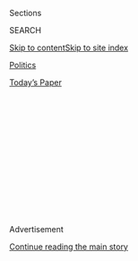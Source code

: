 <div id="app">

<div>

<div>

<div>

<div class="NYTAppHideMasthead css-1q2w90k e1suatyy0">

<div class="section css-ui9rw0 e1suatyy2">

<div class="css-eph4ug er09x8g0">

<div class="css-6n7j50">

</div>

<span class="css-1dv1kvn">Sections</span>

<div class="css-10488qs">

<span class="css-1dv1kvn">SEARCH</span>

</div>

[Skip to content](#site-content)[Skip to site
index](#site-index)

</div>

<div id="masthead-section-label" class="css-1wr3we4 eaxe0e00">

[Politics](https://www.nytimes.com/section/politics)

</div>

<div class="css-10698na e1huz5gh0">

</div>

</div>

<div id="masthead-bar-one" class="section hasLinks css-15hmgas e1csuq9d3">

<div class="css-uqyvli e1csuq9d0">

</div>

<div class="css-1uqjmks e1csuq9d1">

</div>

<div class="css-9e9ivx">

[](https://myaccount.nytimes.com/auth/login?response_type=cookie&client_id=vi)

</div>

<div class="css-1bvtpon e1csuq9d2">

[Today’s
Paper](https://www.nytimes.com/section/todayspaper)

</div>

</div>

</div>

</div>

<div data-aria-hidden="false">

<div id="site-content" data-role="main">

<div>

<div class="css-1aor85t" style="opacity:0.000000001;z-index:-1;visibility:hidden">

<div class="css-1hqnpie">

<div class="css-epjblv">

<span class="css-17xtcya">[Politics](/section/politics)</span><span class="css-x15j1o">|</span><span class="css-fwqvlz">Law
to Reduce Crack Cocaine Sentences Leaves Some
Imprisoned</span>

</div>

<div class="css-k008qs">

<div class="css-1iwv8en">

<span class="css-18z7m18"></span>

<div>

</div>

</div>

<span class="css-1n6z4y">https://nyti.ms/2Xh0ZAd</span>

<div class="css-1705lsu">

<div class="css-4xjgmj">

<div class="css-4skfbu" data-role="toolbar" data-aria-label="Social Media Share buttons, Save button, and Comments Panel with current comment count" data-testid="share-tools">

  - 
  - 
  - 
  - 
    
    <div class="css-6n7j50">
    
    </div>

  - 

</div>

</div>

</div>

</div>

</div>

</div>

<div id="NYT_TOP_BANNER_REGION" class="css-13pd83m">

</div>

<div id="top-wrapper" class="css-1sy8kpn">

<div id="top-slug" class="css-l9onyx">

Advertisement

</div>

[Continue reading the main
story](#after-top)

<div class="ad top-wrapper" style="text-align:center;height:100%;display:block;min-height:250px">

<div id="top" class="place-ad" data-position="top" data-size-key="top">

</div>

</div>

<div id="after-top">

</div>

</div>

<div>

<div id="sponsor-wrapper" class="css-1hyfx7x">

<div id="sponsor-slug" class="css-19vbshk">

Supported by

</div>

[Continue reading the main
story](#after-sponsor)

<div id="sponsor" class="ad sponsor-wrapper" style="text-align:center;height:100%;display:block">

</div>

<div id="after-sponsor">

</div>

</div>

<div class="css-186x18t">

</div>

<div class="css-1vkm6nb ehdk2mb0">

# Law to Reduce Crack Cocaine Sentences Leaves Some Imprisoned

</div>

Critics say the First Step Act is being applied too arbitrarily by
judges who are taking a hard line when it comes to revisiting nonviolent
drug sentences.

<div class="css-79elbk" data-testid="photoviewer-wrapper">

<div class="css-z3e15g" data-testid="photoviewer-wrapper-hidden">

</div>

<div class="css-1a48zt4 ehw59r15" data-testid="photoviewer-children">

![<span class="css-16f3y1r e13ogyst0" data-aria-hidden="true">Lazelle
Maxwell, who is serving 30 years for a nonviolent drug charge, has been
denied a reduction of his sentence through the First Step
Act.</span><span class="css-cnj6d5 e1z0qqy90" itemprop="copyrightHolder"><span class="css-1ly73wi e1tej78p0">Credit...</span><span><span>Maxwell
Family</span></span></span>](https://static01.nyt.com/images/2020/08/01/us/politics/01dc-firststep/01dc-firststep-articleLarge.jpg?quality=75&auto=webp&disable=upscale)

</div>

</div>

<div class="css-18e8msd">

<div class="css-vp77d3 epjyd6m0">

<div class="css-1baulvz">

By [<span class="css-1baulvz last-byline" itemprop="name">Hailey
Fuchs</span>](https://www.nytimes.com/by/hailey-fuchs)

</div>

</div>

  - Aug. 1,
    2020

  - 
    
    <div class="css-4xjgmj">
    
    <div class="css-d8bdto" data-role="toolbar" data-aria-label="Social Media Share buttons, Save button, and Comments Panel with current comment count" data-testid="share-tools">
    
      - 
      - 
      - 
      - 
        
        <div class="css-6n7j50">
        
        </div>
    
      - 
    
    </div>
    
    </div>

</div>

</div>

<div class="section meteredContent css-1r7ky0e" name="articleBody" itemprop="articleBody">

<div class="css-1fanzo5 StoryBodyCompanionColumn">

<div class="css-53u6y8">

WASHINGTON — Lazelle Maxwell, 48, is nearly 12 years into a 30-year
sentence for a nonviolent crack cocaine charge, a penalty exacerbated by
previous run-ins with law enforcement that led to his designation as a
career offender.

Three years into remission after a diagnosis of prostate cancer, Mr.
Maxwell has no major disciplinary infractions on his prison record. He
spends most of his days behind bars caring for an elderly, partly
paralyzed inmate at a low-security federal penitentiary in Butner, N.C.

More than a year and a half ago, he learned that he might be eligible
for a reduction in his sentence under [the First Step
Act](https://www.nytimes.com/2018/12/14/us/politics/jared-kushner-criminal-justice-bill.html),
a bipartisan bill President Trump signed in December 2018 that has been
lauded as the most consequential criminal justice legislation in a
generation. Mr. Maxwell sent a hopeful one-page note to the judge who
sentenced him, asking for a lawyer so he could apply.

The judge rejected his request. Mr. Maxwell never had a chance to plead
his case.

“It really just knocked all the breath out of me, for real,” Mr. Maxwell
said from an office in the Butner prison.

</div>

</div>

<div class="css-1fanzo5 StoryBodyCompanionColumn">

<div class="css-53u6y8">

He later learned that the judge, Danny C. Reeves of the Eastern District
of Kentucky, rarely if ever grants motions for resentencing in First
Step Act cases.

By and large, the First Step Act has met its goal of reducing federal
sentences for nonviolent drug offenders, addressing a longstanding
disparity in which crack cocaine convictions in particular led to far
harsher penalties than other drug offenses and disproportionately
increased imprisonment of Black men.

Thousands of inmates across the country, predominantly people of color,
have been released or resentenced under a provision of the new law that
allowed changes to the sentencing provisions to be applied
retroactively. As of January, 2,387 inmates had their sentences reduced
under the provision that allows some crack cocaine offenders to be
resentenced, out of 2,660 that the United States Sentencing Commission
estimated in May 2018 were eligible.

But the law gives judges discretion in reducing sentences, leaving some
inmates like Mr. Maxwell without much recourse when their applications
are rejected. In those cases, activists and defense lawyers worry that
the First Step Act gives too much authority to judges to determine who
does and does not deserve early release.

“It’s like the luck of the draw,” said Sarah Ryan, a professor at
Wesleyan University who has analyzed hundreds of First Step Act
resentencing cases. “You’ve got people sitting in prison during a
pandemic, and it’s not supposed to come down to who your judge is. It’s
supposed to come down to the law.”

</div>

</div>

<div class="css-1fanzo5 StoryBodyCompanionColumn">

<div class="css-53u6y8">

The simple enactment of the bill was no guarantee for inmates. This
provision of the bill did not mandate that the judges must resentence
eligible offenders; Congress specified that “nothing in this section
shall be construed to require a court to reduce any sentence.”

</div>

</div>

<div class="css-79elbk" data-testid="photoviewer-wrapper">

<div class="css-z3e15g" data-testid="photoviewer-wrapper-hidden">

</div>

<div class="css-1a48zt4 ehw59r15" data-testid="photoviewer-children">

![<span class="css-16f3y1r e13ogyst0" data-aria-hidden="true">President
Trump signed the First Step Act into law in December
2018.</span><span class="css-cnj6d5 e1z0qqy90" itemprop="copyrightHolder"><span class="css-1ly73wi e1tej78p0">Credit...</span><span>Tom
Brenner for The New York
Times</span></span>](https://static01.nyt.com/images/2020/08/01/us/politics/01dc-firststep02/merlin_148388541_459411ff-5200-4530-ad87-666685051a04-articleLarge.jpg?quality=75&auto=webp&disable=upscale)

</div>

</div>

<div class="css-1fanzo5 StoryBodyCompanionColumn">

<div class="css-53u6y8">

The U.S. Sentencing Commission does not track rejected applications for
First Step Act resentencing, so it is impossible to know how many
eligible inmates have had their petitions denied. In many cases, inmates
who ask to be resentenced are blatantly ineligible, often because they
were not charged for a crack cocaine offense. In others, eligible
inmates do not have lawyers to represent them when their requests are
denied.

Patrick Estell Jones, the first federal inmate to die of the
coronavirus, was sentenced to 27 years in prison for a nonviolent drug
charge because he lived within 1,000 feet of a junior college. Mr. Jones
died this spring, a month after a judge denied his First Step
application, citing his criminal history.

The appeals courts have freed some inmates whose federal trial judges
declined to resentence them. In the Western District of North Carolina,
Brooks Tyrone Chambers applied in May 2019 to reduce his almost 22-year
sentence for a crack cocaine offense after he was wrongly labeled a
career offender.

The district court, where four of the five judges are former
prosecutors, maintained that he still qualified as a career offender and
denied his application. The U.S. Court of Appeals for the Fourth Circuit
issued a split ruling overturning that decision. The government, which
contests the vast majority of First Step applications, decided not to
appeal, and Mr. Chambers walked free in late July.

In another case, the First Circuit Court of Appeals overturned a
decision from a judge in New Hampshire, who found that an inmate was
ineligible for the First Step Act because he had been caught with too
little crack cocaine.

</div>

</div>

<div class="css-1fanzo5 StoryBodyCompanionColumn">

<div class="css-53u6y8">

The section of the act that governs resentencing for crack cocaine
convictions is just four sentences long. It made retroactive the 2010
Fair Sentencing Act, which reduced sentencing disparities between crack
and powder cocaine. Courts have been relatively slow to determine some
of the ambiguities of the act, including whether to consider behavior
behind bars or other concurrent charges as factors in the decision.

Many public defenders — who handle most of these applications — in the
toughest districts declined to speak on the record for fear of upsetting
the judges who oversee their cases.

Parks Small, a federal public defender in Columbia, S.C., said an
imperfect First Step Act was still better than nothing, calling the bill
a “godsend” for many inmates. He added that judges varied as to the
importance they placed on the original offense or the inmate’s behavior
behind bars.

“You give it to different judges, they’re going to come up with
different opinions,” Mr. Small said. “It’s frustrating.”

That discretion — critics would say arbitrariness — came into play in
Mr. Maxwell’s case.

Complicating matters, the Eastern District of Kentucky is one of two
districts in the country without a public defender’s office, and First
Step Act applicants are not guaranteed a lawyer under the law. Mr.
Maxwell got a break when Shon Hopwood, a lawyer who had spent years in
federal prison for armed robbery, decided to take up his case.

After Judge Reeves rejected his initial request last year, Mr. Maxwell
received some good news in January when the Sixth Circuit found that the
judge could not construe Mr. Maxwell’s letter as a motion for
resentencing. He would be allowed a chance to demonstrate why he
deserved to be released early.

Still, despite his pleas that he be reassigned to a new judge by the
circuit, Judge Reeves would be the one to reconsider his request.

</div>

</div>

<div class="css-1fanzo5 StoryBodyCompanionColumn">

<div class="css-53u6y8">

In June, he again rejected Mr. Maxwell’s
request.

</div>

</div>

<div class="css-79elbk" data-testid="photoviewer-wrapper">

<div class="css-z3e15g" data-testid="photoviewer-wrapper-hidden">

</div>

<div class="css-1a48zt4 ehw59r15" data-testid="photoviewer-children">

<div class="css-1xdhyk6 erfvjey0">

<span class="css-1ly73wi e1tej78p0">Image</span>

<div class="css-zjzyr8">

<div data-testid="lazyimage-container" style="height:276.46666666666664px">

</div>

</div>

</div>

<span class="css-16f3y1r e13ogyst0" data-aria-hidden="true">The
low-security federal penitentiary in Butner, N.C., where Mr. Maxwell is
serving his
sentence.</span><span class="css-cnj6d5 e1z0qqy90" itemprop="copyrightHolder"><span class="css-1ly73wi e1tej78p0">Credit...</span><span>Sara
D. Davis/Getty Images</span></span>

</div>

</div>

<div class="css-1fanzo5 StoryBodyCompanionColumn">

<div class="css-53u6y8">

“While Maxwell is eligible for a sentence reduction, he is not entitled
to it,” Judge Reeves wrote. He ruled that because Mr. Maxwell was
sentenced above his mandatory minimum, the court did not believe he
deserved fewer years behind bars. He cited Mr. Maxwell’s criminal record
during his 20s, which included several bank robberies and a charge for
fleeing from police.

“The defendant’s long pattern of criminal conduct exhibits a danger to
the public and a lack of respect for the law,” the judge wrote.

Judge Reeves is one of two members of the U.S. Sentencing Commission,
the agency instructed to study and develop sentencing policies for
federal courts.

When Mr. Maxwell was sentenced, the charge for fleeing from police was
considered violent; this would not be true today. If he were sentenced
in 2020, he most likely would not be considered a career offender, which
would lower the recommended guidelines for his sentence.

Among dozens of First Step Act cases reviewed by The New York Times,
Judge Reeves also denied resentencing to crack cocaine offenders,
compassionate release to vulnerable inmates, or requests for early
release for “good time” served.

He ruled that defendants who were sentenced after Mr. Trump signed the
First Step Act into law were not eligible for some of its benefits so
long as their guilty pleas were entered before the date of enactment. In
at least two cases, inmates referred to him by the U.S. Sentencing
Commission as “potentially eligible” for a sentence reduction were
denied.

</div>

</div>

<div class="css-1fanzo5 StoryBodyCompanionColumn">

<div class="css-53u6y8">

“What he’s really doing is thumbing his nose at Congress, who said these
punishments were too harsh,” said Mr. Hopwood, Mr. Maxwell’s lawyer who
helped develop the First Step Act. “It’s not just enough to give the
power back to judges to resentence because you have judges like Judge
Reeves who just won’t do it.”

Mr. Maxwell maintains that he has changed. He has taken many courses to
better himself behind bars and is one shy of his associate degree — the
bout of prostate cancer has put his graduation on hold while he is
stationed at a medical prison.

His only chance to leave prison before his 60s appears to be a grant of
clemency from the president, but his application has remained pending
since 2016. Mr. Trump has only granted 36 applications for clemency,
most recently [his longtime friend and campaign adviser Roger J. Stone
Jr](https://www.nytimes.com/2020/07/10/us/politics/trump-roger-stone-clemency.html).

Mr. Maxwell says his years behind bars have given him a sense of
clarity. When he gets out, he wants to start a heating and cooling
business.

“I never gave myself really a chance to move forward in life,” he said.

</div>

</div>

<div>

</div>

</div>

<div>

</div>

<div>

</div>

<div>

</div>

<div>

<div id="bottom-wrapper" class="css-1ede5it">

<div id="bottom-slug" class="css-l9onyx">

Advertisement

</div>

[Continue reading the main
story](#after-bottom)

<div id="bottom" class="ad bottom-wrapper" style="text-align:center;height:100%;display:block;min-height:90px">

</div>

<div id="after-bottom">

</div>

</div>

</div>

</div>

</div>

## Site Index

<div>

</div>

## Site Information Navigation

  - [© <span>2020</span> <span>The New York Times
    Company</span>](https://help.nytimes.com/hc/en-us/articles/115014792127-Copyright-notice)

<!-- end list -->

  - [NYTCo](https://www.nytco.com/)
  - [Contact
    Us](https://help.nytimes.com/hc/en-us/articles/115015385887-Contact-Us)
  - [Work with us](https://www.nytco.com/careers/)
  - [Advertise](https://nytmediakit.com/)
  - [T Brand Studio](http://www.tbrandstudio.com/)
  - [Your Ad
    Choices](https://www.nytimes.com/privacy/cookie-policy#how-do-i-manage-trackers)
  - [Privacy](https://www.nytimes.com/privacy)
  - [Terms of
    Service](https://help.nytimes.com/hc/en-us/articles/115014893428-Terms-of-service)
  - [Terms of
    Sale](https://help.nytimes.com/hc/en-us/articles/115014893968-Terms-of-sale)
  - [Site
    Map](https://spiderbites.nytimes.com)
  - [Help](https://help.nytimes.com/hc/en-us)
  - [Subscriptions](https://www.nytimes.com/subscription?campaignId=37WXW)

</div>

</div>

</div>

</div>
